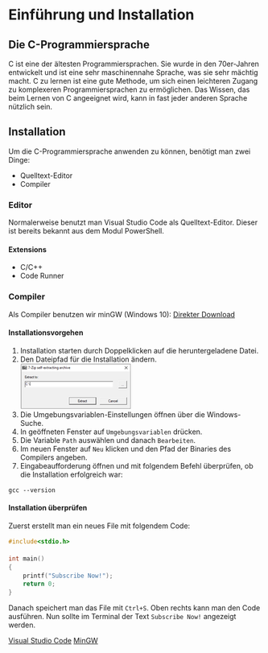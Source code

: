 # Einführung und Installation

<show-structure depth="2"/>

## Die C-Programmiersprache
C ist eine der ältesten Programmiersprachen. Sie wurde in den 70er-Jahren entwickelt und ist eine sehr maschinennahe Sprache, was sie sehr mächtig macht. C zu lernen ist eine gute Methode, um sich einen leichteren Zugang zu komplexeren Programmiersprachen zu ermöglichen. Das Wissen, das beim Lernen von C angeeignet wird, kann in fast jeder anderen Sprache nützlich sein.

## Installation
Um die C-Programmiersprache anwenden zu können, benötigt man zwei Dinge:

- Quelltext-Editor
- Compiler

### Editor
Normalerweise benutzt man Visual Studio Code als Quelltext-Editor. Dieser ist bereits bekannt aus dem Modul PowerShell. 

#### Extensions

- C/C++
- Code Runner

### Compiler
Als Compiler benutzen wir minGW (Windows 10): [Direkter Download](https://techdecodetutorials.com/downloads/mingw.exe)

#### Installationsvorgehen

1. Installation starten durch Doppelklicken auf die heruntergeladene Datei.
2. Den Dateipfad für die Installation ändern. ![Image-of-Path](../images/Bild1.png)
3. Die Umgebungsvariablen-Einstellungen öffnen über die Windows-Suche.
4. In geöffneten Fenster auf `Umgebungsvariablen` drücken.
5. Die Variable `Path` auswählen und danach `Bearbeiten`.
6. Im neuen Fenster auf `Neu` klicken und den Pfad der Binaries des Compilers angeben.
7. Eingabeaufforderung öffnen und mit folgendem Befehl überprüfen, ob die Installation erfolgreich war:

```Shell
gcc --version
```

#### Installation überprüfen
Zuerst erstellt man ein neues File mit folgendem Code:

```C
#include<stdio.h>

int main()
{
    printf("Subscribe Now!");
    return 0;
}
```

Danach speichert man das File mit `Ctrl+S`. Oben rechts kann man den Code ausführen. Nun sollte im Terminal der Text `Subscribe Now!` angezeigt werden.

<seealso>
    <category ref="useful">
        <a href="https://code.visualstudio.com/">Visual Studio Code</a>
        <a href="https://techdecodetutorials.com/download/">MinGW</a>
    </category>
</seealso>